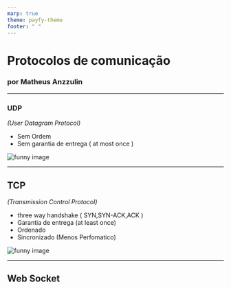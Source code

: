 ```yaml
---
marp: true
theme: payfy-theme
footer: " "
---
```

<!-- _class: lead -->
# Protocolos de comunicação
### por Matheus Anzzulin
---
### UDP
<!-- _class: image-left -->
  *(User Datagram Protocol)*

  - Sem Ordem
  - Sem garantia de entrega ( at most once )

![funny image](https://thumbs.gfycat.com/VibrantEmbellishedJaeger-max-1mb.gif)

---
## TCP
  *(Transmission Control Protocol)*

  - three way handshake ( SYN,SYN-ACK,ACK )
  - Garantia de entrega (at least once)
  - Ordenado
  - Sincronizado (Menos Perfomatico)

![funny image](https://c.tenor.com/oTwrhPPOuP8AAAAC/safety-first-jake-peralta.gif)

---
## Web Socket
